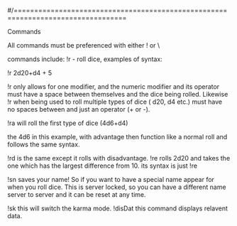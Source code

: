 #/=================================================================================

Commands

All commands must be preferenced with either ! or \

commands include:
!r - roll dice,  examples of syntax:

!r 2d20+d4 + 5

!r only allows for one modifier, and the numeric modifier and its operator must have a space between themselves and the dice being rolled.
Likewise !r when being used to roll multiple types of dice
(
d20, d4 etc.) must have no spaces between and just an operator (+ or -).

!ra will roll the first type of dice (4d6+d4) 

the 4d6 in this example, with advantage then function like a normal roll and follows the same syntax.

!rd is the same except it rolls with disadvantage.
!re rolls 2d20 and takes the one which has the largest difference from 10. its syntax is just !re

!sn saves your name! So if you want to have a special name appear for when you roll dice.
This is server locked, so you can have a different name server to server and it can be reset at any time.

!sk this will switch the karma mode.
!disDat this command displays relavent data.
